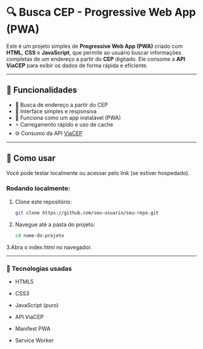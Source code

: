 # 🔍 Busca CEP - Progressive Web App (PWA)

Este é um projeto simples de **Progressive Web App (PWA)** criado com **HTML**, **CSS** e **JavaScript**, que permite ao usuário buscar informações completas de um endereço a partir do **CEP** digitado. Ele consome a **API ViaCEP** para exibir os dados de forma rápida e eficiente.

---

## 🧠 Funcionalidades

- 🔎 Busca de endereço a partir do CEP
- 🧩 Interface simples e responsiva
- 💾 Funciona como um app instalável (PWA)
- ⚡ Carregamento rápido e uso de cache
- 🌐 Consumo da API [ViaCEP](https://viacep.com.br/)

---

## 📲 Como usar

Você pode testar localmente ou acessar pelo link (se estiver hospedado).

### Rodando localmente:
1. Clone este repositório:
   ```bash
   git clone https://github.com/seu-usuario/seu-repo.git

2. Navegue até a pasta do projeto:
    ```bash
    cd nome-do-projeto

3.Abra o index.html no navegador.


---



### 🧪 Tecnologias usadas


- HTML5

- CSS3

- JavaScript (puro)

- API ViaCEP

- Manifest PWA

- Service Worker



